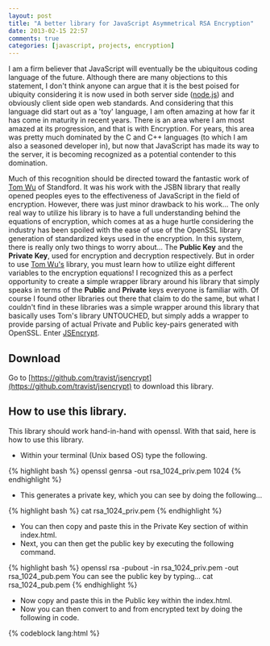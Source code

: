 ```yaml
---
layout: post
title: "A better library for JavaScript Asymmetrical RSA Encryption"
date: 2013-02-15 22:57
comments: true
categories: [javascript, projects, encryption]
---
```

I am a firm believer that JavaScript will eventually be the ubiquitous coding language
of the future.  Although there are many objections to this statement, I don't think
anyone can argue that it is the best poised for ubiquity considering it
is now used in both server side ([node.js](http://nodejs.org)) and obviously client
side open web standards.  And considering that this language did start out as a 'toy'
language, I am often amazing at how far it has come in maturity in recent years. There
is an area where I am most amazed at its progression, and that is with Encryption.  For
years, this area was pretty much dominated by the C and C++ languages (to which I am
also a seasoned developer in), but now that JavaScript has made its way to the server,
it is becoming recognized as a potential contender to this domination.
<!-- more -->

Much of this recognition should be directed toward the fantastic work of [Tom Wu](http://www-cs-students.stanford.edu/~tjw/jsbn/)
of Standford.  It was his work with the JSBN library that really opened peoples eyes
to the effectiveness of JavaScript in the field of encryption.  However, there was just
minor drawback to his work... The only real way to utilize his library is to have a full
understanding behind the equations of encryption, which comes at as a huge hurtle considering
the industry has been spoiled with the ease of use of the OpenSSL library generation of
standardized keys used in the encryption.  In this system, there is really only two things
to worry about... The <strong>Public Key</strong> and the <strong>Private Key</strong>, used
for encryption and decryption respectively.  But in order to use [Tom Wu's](http://www-cs-students.stanford.edu/~tjw/jsbn/)
library, you must learn how to utilize eight different variables to the encryption equations!
I recognized this as a perfect opportunity to create a simple wrapper library around his library that
simply speaks in terms of the <strong>Public</strong> and <strong>Private</strong> keys
everyone is familiar with.  Of course I found other libraries out there that claim to do the same, but
what I couldn't find in these libraries was a simple wrapper around this library that basically uses
Tom's library UNTOUCHED, but simply adds a wrapper to provide parsing of actual Private and Public key-pairs
generated with OpenSSL. Enter [JSEncrypt](https://github.com/travist/jsencrypt).

## Download
Go to [https://github.com/travist/jsencrypt](https://github.com/travist/jsencrypt) to download this library.

## How to use this library.
This library should work hand-in-hand with openssl. With that said, here is how to use this library.

 - Within your terminal (Unix based OS) type the following.

{% highlight bash %}
openssl genrsa -out rsa_1024_priv.pem 1024
{% endhighlight %}

 - This generates a private key, which you can see by doing the following...

{% highlight bash %}
cat rsa_1024_priv.pem
{% endhighlight %}

 - You can then copy and paste this in the Private Key section of within index.html.
 - Next, you can then get the public key by executing the following command.

{% highlight bash %}
openssl rsa -pubout -in rsa_1024_priv.pem -out rsa_1024_pub.pem
You can see the public key by typing...
cat rsa_1024_pub.pem
{% endhighlight %}

 - Now copy and paste this in the Public key within the index.html.
 - Now you can then convert to and from encrypted text by doing the following in code.

{% codeblock lang:html %}
<!doctype html>
<html>
  <head>
    <title>JavaScript RSA Encryption</title>
    <script src="http://code.jquery.com/jquery-1.8.3.min.js"></script>
    <script src="bin/jsencrypt.min.js"></script>
    <script type="text/javascript">

      // Call this code when the page is done loading.
      $(function() {

        // Run a quick encryption/decryption when they click.
        $('#testme').click(function() {

          // Create the encryption object and set the keys.
          var crypt = new JSEncrypt();
          crypt.setPrivateKey($('#privkey').val());
          crypt.setPublicKey($('#pubkey').val());

          // Encrypt the input with the public key.
          var encrypted = crypt.encrypt($('#input').val());

          // Now decrypt the crypted text with the private key.
          var uncrypted = crypt.decrypt(encrypted);

          // Now a simple check to see if the round-trip worked.
          if (uncrypted == $('#input').val()) {
            alert('It works!!!');
          }
          else {
            alert('Something went wrong....');
          }
        });
      });
    </script>
  </head>
  <body>
    <label for="privkey">Private Key</label><br/>
    <textarea id="privkey" rows="15" cols="65">-----BEGIN RSA PRIVATE KEY-----
MIICXQIBAAKBgQDlOJu6TyygqxfWT7eLtGDwajtNFOb9I5XRb6khyfD1Yt3YiCgQ
WMNW649887VGJiGr/L5i2osbl8C9+WJTeucF+S76xFxdU6jE0NQ+Z+zEdhUTooNR
aY5nZiu5PgDB0ED/ZKBUSLKL7eibMxZtMlUDHjm4gwQco1KRMDSmXSMkDwIDAQAB
AoGAfY9LpnuWK5Bs50UVep5c93SJdUi82u7yMx4iHFMc/Z2hfenfYEzu+57fI4fv
xTQ//5DbzRR/XKb8ulNv6+CHyPF31xk7YOBfkGI8qjLoq06V+FyBfDSwL8KbLyeH
m7KUZnLNQbk8yGLzB3iYKkRHlmUanQGaNMIJziWOkN+N9dECQQD0ONYRNZeuM8zd
8XJTSdcIX4a3gy3GGCJxOzv16XHxD03GW6UNLmfPwenKu+cdrQeaqEixrCejXdAF
z/7+BSMpAkEA8EaSOeP5Xr3ZrbiKzi6TGMwHMvC7HdJxaBJbVRfApFrE0/mPwmP5
rN7QwjrMY+0+AbXcm8mRQyQ1+IGEembsdwJBAN6az8Rv7QnD/YBvi52POIlRSSIM
V7SwWvSK4WSMnGb1ZBbhgdg57DXaspcwHsFV7hByQ5BvMtIduHcT14ECfcECQATe
aTgjFnqE/lQ22Rk0eGaYO80cc643BXVGafNfd9fcvwBMnk0iGX0XRsOozVt5Azil
psLBYuApa66NcVHJpCECQQDTjI2AQhFc1yRnCU/YgDnSpJVm1nASoRUnU8Jfm3Oz
uku7JUXcVpt08DFSceCEX9unCuMcT72rAQlLpdZir876
-----END RSA PRIVATE KEY-----</textarea><br/>
    <label for="pubkey">Public Key</label><br/>
    <textarea id="pubkey" rows="15" cols="65">-----BEGIN PUBLIC KEY-----
MIGfMA0GCSqGSIb3DQEBAQUAA4GNADCBiQKBgQDlOJu6TyygqxfWT7eLtGDwajtN
FOb9I5XRb6khyfD1Yt3YiCgQWMNW649887VGJiGr/L5i2osbl8C9+WJTeucF+S76
xFxdU6jE0NQ+Z+zEdhUTooNRaY5nZiu5PgDB0ED/ZKBUSLKL7eibMxZtMlUDHjm4
gwQco1KRMDSmXSMkDwIDAQAB
-----END PUBLIC KEY-----</textarea><br/>
    <label for="input">Text to encrypt:</label><br/>
    <textarea id="input" name="input" type="text" rows=4 cols=70>This is a test!</textarea><br/>
    <input id="testme" type="button" value="Test Me!!!" /><br/>
  </body>
</html>
{% endcodeblock %}

Look at how index.html works to get a better idea.

## Other Information
This library heavily utilizes the wonderful work of Tom Wu found at [http://www-cs-students.stanford.edu/~tjw/jsbn](http://www-cs-students.stanford.edu/~tjw/jsbn).

This jsbn library was written using the raw variables to perform encryption. This is great for encryption, but most private keys use a Private Key in the PEM format seen below.

### 1024 bit RSA Private Key in Base64 Format

{% highlight bash %}
-----BEGIN RSA PRIVATE KEY-----
MIICXgIBAAKBgQDHikastc8+I81zCg/qWW8dMr8mqvXQ3qbPAmu0RjxoZVI47tvs
kYlFAXOf0sPrhO2nUuooJngnHV0639iTTEYG1vckNaW2R6U5QTdQ5Rq5u+uV3pMk
7w7Vs4n3urQ6jnqt2rTXbC1DNa/PFeAZatbf7ffBBy0IGO0zc128IshYcwIDAQAB
AoGBALTNl2JxTvq4SDW/3VH0fZkQXWH1MM10oeMbB2qO5beWb11FGaOO77nGKfWc
bYgfp5Ogrql4yhBvLAXnxH8bcqqwORtFhlyV68U1y4R+8WxDNh0aevxH8hRS/1X5
031DJm1JlU0E+vStiktN0tC3ebH5hE+1OxbIHSZ+WOWLYX7JAkEA5uigRgKp8ScG
auUijvdOLZIhHWq7y5Wz+nOHUuDw8P7wOTKU34QJAoWEe771p9Pf/GTA/kr0BQnP
QvWUDxGzJwJBAN05C6krwPeryFKrKtjOGJIniIoY72wRnoNcdEEs3HDRhf48YWFo
riRbZylzzzNFy/gmzT6XJQTfktGqq+FZD9UCQGIJaGrxHJgfmpDuAhMzGsUsYtTr
iRox0D1Iqa7dhE693t5aBG010OF6MLqdZA1CXrn5SRtuVVaCSLZEL/2J5UcCQQDA
d3MXucNnN4NPuS/L9HMYJWD7lPoosaORcgyK77bSSNgk+u9WSjbH1uYIAIPSffUZ
bti+jc1dUg5wb+aeZlgJAkEAurrpmpqj5vg087ZngKfFGR5rozDiTsK5DceTV97K
a3Y+Nzl+XWTxDBWk4YPh2ZlKv402hZEfWBYxUDn5ZkH/bw==
-----END RSA PRIVATE KEY-----
{% endhighlight %}

This library simply takes keys in the following format, and translates it to those variables needed to perform the encryptions used in Tom Wu's library.

Here are some good resources to investigate further.

 - [http://etherhack.co.uk/asymmetric/docs/rsa_key_breakdown.html](http://etherhack.co.uk/asymmetric/docs/rsa_key_breakdown.html)
 - [http://www.di-mgt.com.au/rsa_alg.html](http://www.di-mgt.com.au/rsa_alg.html)
 - [https://polarssl.org/kb/cryptography/asn1-key-structures-in-der-and-pem](https://polarssl.org/kb/cryptography/asn1-key-structures-in-der-and-pem)

With this information, we can translate a private key format to the variables required with the jsbn library from Tom Wu by using the following mappings.

{% highlight bash %}
modulus => n
public exponent => e
private exponent => d
prime1 => p
prime2 => q
exponent1 => dmp1
exponent2 => dmq1
coefficient => coeff
{% endhighlight %}



